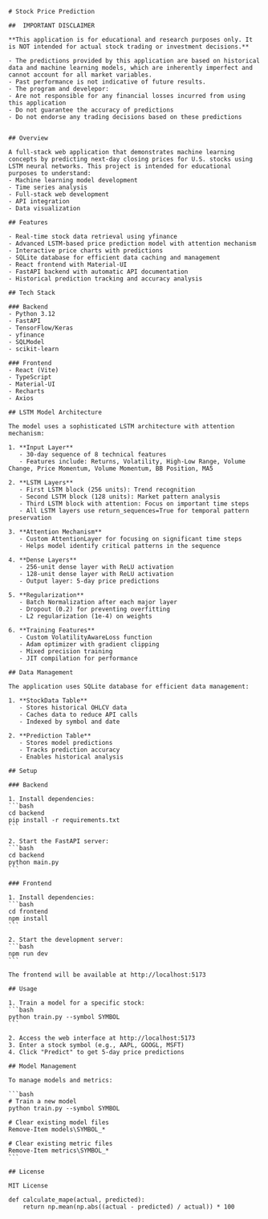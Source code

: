     # Stock Price Prediction 

    ##  IMPORTANT DISCLAIMER 

    **This application is for educational and research purposes only. It is NOT intended for actual stock trading or investment decisions.**

    - The predictions provided by this application are based on historical data and machine learning models, which are inherently imperfect and cannot account for all market variables.
    - Past performance is not indicative of future results.
    - The program and develepor:
    - Are not responsible for any financial losses incurred from using this application
    - Do not guarantee the accuracy of predictions
    - Do not endorse any trading decisions based on these predictions


    ## Overview

    A full-stack web application that demonstrates machine learning concepts by predicting next-day closing prices for U.S. stocks using LSTM neural networks. This project is intended for educational purposes to understand:
    - Machine learning model development
    - Time series analysis
    - Full-stack web development
    - API integration
    - Data visualization

    ## Features

    - Real-time stock data retrieval using yfinance
    - Advanced LSTM-based price prediction model with attention mechanism
    - Interactive price charts with predictions
    - SQLite database for efficient data caching and management
    - React frontend with Material-UI
    - FastAPI backend with automatic API documentation
    - Historical prediction tracking and accuracy analysis

    ## Tech Stack

    ### Backend
    - Python 3.12
    - FastAPI
    - TensorFlow/Keras
    - yfinance
    - SQLModel
    - scikit-learn

    ### Frontend
    - React (Vite)
    - TypeScript
    - Material-UI
    - Recharts
    - Axios

    ## LSTM Model Architecture

    The model uses a sophisticated LSTM architecture with attention mechanism:

    1. **Input Layer**
       - 30-day sequence of 8 technical features
       - Features include: Returns, Volatility, High-Low Range, Volume Change, Price Momentum, Volume Momentum, BB Position, MA5

    2. **LSTM Layers**
       - First LSTM block (256 units): Trend recognition
       - Second LSTM block (128 units): Market pattern analysis
       - Third LSTM block with attention: Focus on important time steps
       - All LSTM layers use return_sequences=True for temporal pattern preservation

    3. **Attention Mechanism**
       - Custom AttentionLayer for focusing on significant time steps
       - Helps model identify critical patterns in the sequence

    4. **Dense Layers**
       - 256-unit dense layer with ReLU activation
       - 128-unit dense layer with ReLU activation
       - Output layer: 5-day price predictions

    5. **Regularization**
       - Batch Normalization after each major layer
       - Dropout (0.2) for preventing overfitting
       - L2 regularization (1e-4) on weights

    6. **Training Features**
       - Custom VolatilityAwareLoss function
       - Adam optimizer with gradient clipping
       - Mixed precision training
       - JIT compilation for performance

    ## Data Management

    The application uses SQLite database for efficient data management:

    1. **StockData Table**
       - Stores historical OHLCV data
       - Caches data to reduce API calls
       - Indexed by symbol and date

    2. **Prediction Table**
       - Stores model predictions
       - Tracks prediction accuracy
       - Enables historical analysis

    ## Setup

    ### Backend

    1. Install dependencies:
    ```bash
    cd backend
    pip install -r requirements.txt
    ```

    2. Start the FastAPI server:
    ```bash
    cd backend
    python main.py
    ```

    ### Frontend

    1. Install dependencies:
    ```bash
    cd frontend
    npm install
    ```

    2. Start the development server:
    ```bash
    npm run dev
    ```

    The frontend will be available at http://localhost:5173

    ## Usage

    1. Train a model for a specific stock:
    ```bash
    python train.py --symbol SYMBOL
    ```

    2. Access the web interface at http://localhost:5173
    3. Enter a stock symbol (e.g., AAPL, GOOGL, MSFT)
    4. Click "Predict" to get 5-day price predictions

    ## Model Management

    To manage models and metrics:

    ```bash
    # Train a new model
    python train.py --symbol SYMBOL

    # Clear existing model files
    Remove-Item models\SYMBOL_*

    # Clear existing metric files
    Remove-Item metrics\SYMBOL_*
    ```

    ## License

    MIT License

    def calculate_mape(actual, predicted):
        return np.mean(np.abs((actual - predicted) / actual)) * 100     
